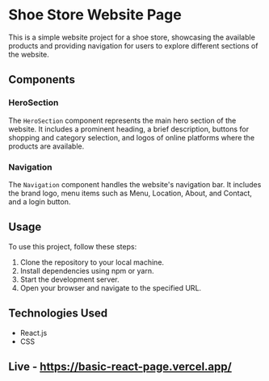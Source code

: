 # Shoe Store Website Page

This is a simple website project for a shoe store, showcasing the available products and providing navigation for users to explore different sections of the website.

## Components

### HeroSection

The `HeroSection` component represents the main hero section of the website. It includes a prominent heading, a brief description, buttons for shopping and category selection, and logos of online platforms where the products are available.

### Navigation

The `Navigation` component handles the website's navigation bar. It includes the brand logo, menu items such as Menu, Location, About, and Contact, and a login button.

## Usage

To use this project, follow these steps:

1. Clone the repository to your local machine.
2. Install dependencies using npm or yarn.
3. Start the development server.
4. Open your browser and navigate to the specified URL.

## Technologies Used

- React.js
- CSS

## Live - https://basic-react-page.vercel.app/ 


